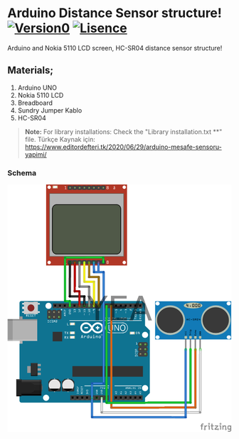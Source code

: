 # Arduino Distance Sensor structure! [![Version0](https://img.shields.io/badge/Release-Version-green)](https://github.com/yunusemreaydinli/ArduinoDistanceSensor) [![Lisence](https://img.shields.io/hexpm/l/apa?label=License)](https://github.com/yunusemreaydinli/ArduinoDistanceSensor/blob/master/LICENSE)
Arduino and Nokia 5110 LCD screen, HC-SR04 distance sensor structure!

## Materials;
1. Arduino UNO
2. Nokia 5110 LCD
3. Breadboard
4. Sundry Jumper Kablo
5. HC-SR04

> **Note:** For library installations: Check the "Library installation.txt **" file.
Türkçe Kaynak için: https://www.editordefteri.tk/2020/06/29/arduino-mesafe-sensoru-yapimi/
### Schema
![Sema](Sema.png)
